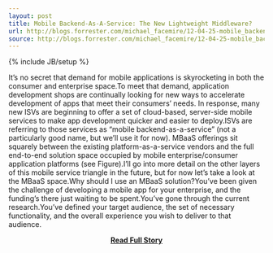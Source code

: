 ```yaml
---
layout: post
title: Mobile Backend-As-A-Service: The New Lightweight Middleware?
url: http://blogs.forrester.com/michael_facemire/12-04-25-mobile_backend_as_a_service_the_new_lightweight_middleware
source: http://blogs.forrester.com/michael_facemire/12-04-25-mobile_backend_as_a_service_the_new_lightweight_middleware
---
```

{% include JB/setup %}<p>It’s no secret that demand for mobile applications is skyrocketing in both the consumer and enterprise space.To meet that demand, application development shops are continually looking for new ways to accelerate development of apps that meet their consumers’ needs. In response, many new ISVs are beginning to offer a set of cloud-based, server-side mobile services to make app development quicker and easier to deploy.ISVs are referring to those services as “mobile backend-as-a-service” (not a particularly good name, but we’ll use it for now). MBaaS offerings sit squarely between the existing platform-as-a-service vendors and the full end-to-end solution space occupied by mobile enterprise/consumer application platforms (see Figure).I’ll go into more detail on the other layers of this mobile service triangle in the future, but for now let’s take a look at the MBaaS space.Why should I use an MBaaS solution?You’ve been given the challenge of developing a mobile app for your enterprise, and the funding’s there just waiting to be spent.You’ve gone through the current research.You’ve defined your target audience, the set of necessary functionality, and the overall experience you wish to deliver to that audience.</p>
<center><p><a href="http://blogs.forrester.com/michael_facemire/12-04-25-mobile_backend_as_a_service_the_new_lightweight_middleware" style='padding:25px; font-sze:18px; font-weight: bold;'>Read Full Story</a></p></center>
